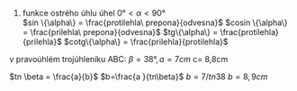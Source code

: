 
1. funkce ostrého úhlu
	úhel $0° < \alpha < 90°$   
	$sin \{\alpha\} = \frac{protilehla\  prepona}{odvesna}$
	$cosin \{\alpha\} = \frac{prilehla\ prepona}{odvesna}$
	$tg\{\alpha\} = \frac{protilehla}{prilehla}$
	$cotg\{\alpha\} = \frac{prilehla}{protilehla}$

v pravoúhlém trojúhleníku ABC: $\beta = 38°, a=7cm$ 
c= 8,8cm

$tn \beta = \frac{a}{b}$
$b=\frac{a }{tn\beta}$
$b = 7/tn38$
$b = 8,9cm$
